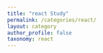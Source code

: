 ```yaml
---
title: "react Study"
permalink: /categories/react/
layout: category
author_profile: false
taxonomy: react
---
```


